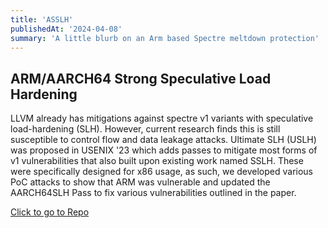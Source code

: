 ```yaml
---
title: 'ASSLH'
publishedAt: '2024-04-08'
summary: 'A little blurb on an Arm based Spectre meltdown protection'
---
```


## ARM/AARCH64 Strong Speculative Load Hardening


LLVM already has mitigations against spectre v1 variants with speculative load-hardening (SLH). However, current research finds this is still susceptible to control flow and data leakage attacks. Ultimate SLH (USLH) was proposed in USENIX '23 which adds passes to mitigate most forms of v1 vulnerabilities that also built upon existing work named SSLH. These were specifically designed for x86 usage, as such, we developed various PoC attacks to show that ARM was vulnerable and updated the AARCH64SLH Pass to fix various vulnerabilities outlined in the paper.

[Click to go to Repo](https://github.com/mbhuUM/ArmSSLH)

